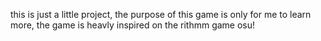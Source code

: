 this is just a little project, the purpose of this game is only for me to learn more, the game is heavly inspired on the rithmm game osu! 
